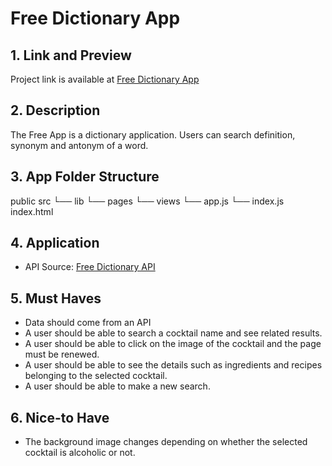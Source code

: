 # Free Dictionary App

## 1. Link and Preview

Project link is available at [Free Dictionary App](https://ysmnclsknnl.github.io/FreeEnglishDictionary/)


## 2. Description

The Free App is a dictionary application. Users can search definition, synonym and antonym of a word.

## 3. App Folder Structure

public
src
└── lib
└── pages
└── views
└── app.js
└── index.js
index.html

## 4. Application

- API Source: [Free Dictionary API](https://github.com/meetDeveloper/freeDictionaryAPI)

## 5. Must Haves

-   Data should come from an API
-   A user should be able to search a cocktail name and see related results.
-   A user should be able to click on the image of the cocktail and the page must be renewed.
-   A user should be able to see the details such as ingredients and recipes belonging to the selected cocktail.
-   A user should be able to make a new search.

## 6. Nice-to Have

-   The background image changes depending on whether the selected cocktail is alcoholic or not.

